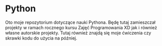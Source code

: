 # Python

Oto moje repozytorium dotyczące nauki Pythona. Będę tutaj zamieszczał projekty w ramach rocznego kursu Zajęć Programowania XD jak i również własne autorskie projekty.
Tutaj również znajdą się moje ćwiczenia czy skrawki kodu do użycia na później.
